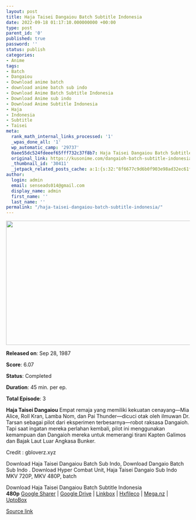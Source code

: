 ```yaml
---
layout: post
title: Haja Taisei Dangaiou Batch Subtitle Indonesia
date: 2022-09-18 01:17:10.000000000 +00:00
type: post
parent_id: '0'
published: true
password: ''
status: publish
categories:
- Anime
tags:
- Batch
- Dangaiou
- Download anime batch
- download anime batch sub indo
- Download Anime Batch Subtitle Indonesia
- Download Anime sub indo
- Download Anime Subtitle Indonesia
- Haja
- Indonesia
- Subtitle
- Taisei
meta:
  rank_math_internal_links_processed: '1'
  _wpas_done_all: '1'
  wp_automatic_camp: '29737'
  0aee55dc524fdeeef65fff732c37f8b7: Haja Taisei Dangaiou Batch Subtitle Indonesia
  original_link: https://kusonime.com/dangaioh-batch-subtitle-indonesia/
  _thumbnail_id: '30411'
  _jetpack_related_posts_cache: a:1:{s:32:"8f6677c9d6b0f903e98ad32ec61f8deb";a:2:{s:7:"expires";i:1663507213;s:7:"payload";a:3:{i:0;a:1:{s:2:"id";i:30055;}i:1;a:1:{s:2:"id";i:30079;}i:2;a:1:{s:2:"id";i:29879;}}}}
author:
  login: admin
  email: senseads014@gmail.com
  display_name: admin
  first_name: ''
  last_name: ''
permalink: "/haja-taisei-dangaiou-batch-subtitle-indonesia/"
---
```

<p><img width="604" height="340" src="{{ site.baseurl }}/assets/2022/09/Haja-Taisei-Dangaiou-604x340.jpg" class="attachment-thumb-large size-thumb-large wp-post-image" alt="" loading="lazy" title="Haja Taisei Dangaiou Batch Subtitle Indonesia" srcset="https://kusonime.com/wp-content/uploads/2022/07/Haja-Taisei-Dangaiou-604x340.jpg 604w, https://kusonime.com/wp-content/uploads/2022/07/Haja-Taisei-Dangaiou-300x169.jpg 300w, https://kusonime.com/wp-content/uploads/2022/07/Haja-Taisei-Dangaiou-768x432.jpg 768w, https://kusonime.com/wp-content/uploads/2022/07/Haja-Taisei-Dangaiou-520x293.jpg 520w, https://kusonime.com/wp-content/uploads/2022/07/Haja-Taisei-Dangaiou.jpg 1000w" sizes="(max-width: 604px) 100vw, 604px" />
<p><b>Released on</b>: Sep 28, 1987</p>
<p>
<p><b>Score</b>: 6.07</p>
<p>
<p><b>Status</b>: Completed</p>
<p>
<p><b>Duration</b>: 45 min. per ep.</p>
<p>
<p><b>Total Episode</b>: 3</p>
<p>
<p><strong>Haja Taisei Dangaiou</strong> Empat remaja yang memiliki kekuatan cenayang—Mia Alice, Roll Kran, Lamba Nom, dan Pai Thunder—dicuci otak oleh ilmuwan Dr. Tarsan sebagai pilot dari eksperimen terbesarnya—robot raksasa Dangaioh. Tapi saat ingatan mereka perlahan kembali, pilot ini menggunakan kemampuan dan Dangaioh mereka untuk memerangi tirani Kapten Galimos dan Bajak Laut Luar Angkasa Bunker.</p>
<p>
<p>Credit : gbloverz.xyz</p>
<p>
<p>Download Haja Taisei Dangaiou Batch Sub Indo, Download Dangaio Batch Sub Indo . Download Hyper Combat Unit, Haja Taisei Dangaio Sub Indo MKV 720P, MKV 480P, batch</p>
<p>
<div class="smokeddl">
<div class="smokettl">Download Haja Taisei Dangaiou Batch Subtitle Indonesia</div>
<div class="smokeurl"><strong>480p</strong> <a href="https://acefile.co/f/79668700/kusonime-haja-taisei-dangaiou-rar" target="_blank" rel="noopener noreferrer">Google Sharer</a> | <a href="https://drive.google.com/uc?export=download&amp;id=1lrU8fxflK22REUeMvVfbP5HPWOT-CHNF" target="_blank" rel="noopener">Google Drive</a> | <a href="https://lbx.to/f/vhtrVQO" target="_blank" rel="noopener">Linkbox</a> | <a href="https://hxfile.co/9hx7dk8f2ugh" target="_blank" rel="noopener">Hxfileco</a> | <a href="https://mega.nz/file/4KQBDbwS#XOcfQsMDDwBWv34gMcaUenOXtAsahLUZHkO90Zjefy4" target="_blank" rel="noopener">Mega.nz</a> | <a href="https://uptobox.com/080b0eyu8d1q" target="_blank" rel="noopener">UptoBox</a></div>
</div>
<p><a href="https://kusonime.com/dangaioh-batch-subtitle-indonesia/">Source link </a></p>
